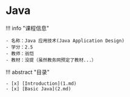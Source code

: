 # Java

!!! info "课程信息"

    - 名称：Java 应用技术(Java Application Design)
    - 学分：2.5
    - 教师：翁恺
    - 教材：没提（虽然教务网预定了教材...）

!!! abstract "目录"

    - [x] [Introduction](1.md)
    - [x] [Basic Java](2.md)
<!-- - [ ] [](3.md)
- [ ] [](4.md)
- [ ] [](5.md)
- [ ] [](6.md)
- [ ] [](7.md)
- [ ] [](8.md)
- [ ] [](9.md)
- [ ] [](10.md)
- [ ] [](11.md)
- [ ] [](12.md)
- [ ] [](13.md)
- [ ] [](14.md)
- [ ] [](15.md) -->